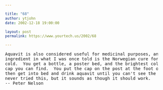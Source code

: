 ```yaml
---

title: "68"
author: ytjohn
date: 2002-12-18 19:00:00

layout: post
permalink: https://www.yourtech.us/2002/68

---
```

<pre>
Aquavit is also considered useful for medicinal purposes, an essential
ingredient in what I was once told is the Norwegian cure for the common
cold.  You get a bottle, a poster bed, and the brightest colored stocking
cap you can find.  You put the cap on the post at the foot of the bed,
then get into bed and drink aquavit until you can't see the cap.  I've
never tried this, but it sounds as though it should work.
-- Peter Nelson
</pre>
